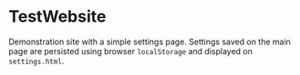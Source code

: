 # TestWebsite
Demonstration site with a simple settings page. Settings saved on the main
page are persisted using browser `localStorage` and displayed on
`settings.html`.
